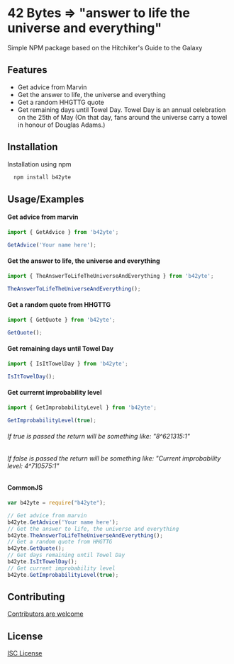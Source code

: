 
# 42 Bytes => "answer to life the universe and everything"

Simple NPM package based on the Hitchiker's Guide to the Galaxy

## Features

- Get advice from Marvin
- Get the answer to life, the universe and everything
- Get a random HHGTTG quote
- Get remaining days until Towel Day. Towel Day is an annual celebration on the 25th of May (On that day, fans around the universe carry a towel in honour of Douglas Adams.)


## Installation

Installation using npm

```bash
  npm install b42yte
```
    
## Usage/Examples

#### Get advice from marvin 
```javascript
import { GetAdvice } from 'b42yte';

GetAdvice('Your name here');
```

#### Get the answer to life, the universe and everything 
```javascript
import { TheAnswerToLifeTheUniverseAndEverything } from 'b42yte';

TheAnswerToLifeTheUniverseAndEverything();
```

#### Get a random quote from HHGTTG
```javascript
import { GetQuote } from 'b42yte';

GetQuote();
```

#### Get remaining days until Towel Day
```javascript
import { IsItTowelDay } from 'b42yte';

IsItTowelDay();
```

#### Get currernt improbability level
```javascript
import { GetImprobabilityLevel } from 'b42yte';

GetImprobabilityLevel(true);
```
###### If true is passed the return will be something like: "8^621315:1"
###### If false is passed the return will be something like: "Current improbability level: 4^710575:1"

#### CommonJS 
```javascript
var b42yte = require("b42yte");

// Get advice from marvin
b42yte.GetAdvice('Your name here');
// Get the answer to life, the universe and everything 
b42yte.TheAnswerToLifeTheUniverseAndEverything();
// Get a random quote from HHGTTG
b42yte.GetQuote();
// Get days remaining until Towel Day
b42yte.IsItTowelDay();
// Get current improbability level
b42yte.GetImprobabilityLevel(true);
```

## Contributing
[Contributors are welcome](https://github.com/alyn3d/b42yte/blob/master/CONTRIBUTING.md)

## License
[ISC License](https://github.com/alyn3d/b42yte/blob/master/LICENSE.md)